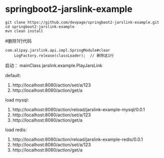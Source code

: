 # springboot2-jarslink-example

```
git clone https://github.com/devpage/springboot2-jarslink-example.git
cd springboot2-jarslink-example
mvn clean install
```



#删除1行代码
```
com.alipay.jarslink.api.impl.SpringModule#clear
	LogFactory.release(classLoader);  // 删除这1行
```

启动：
mainClass jarslink.example.PlayJarsLink

default:
1. http://localhost:8080/action/set/a/123
2. http://localhost:8080/action/get/a

load mysql:
1. http://localhost:8080/action/reload/jarslink-example-mysql/0.0.1
2. http://localhost:8080/action/set/a/123
3. http://localhost:8080/action/get/a

load redis:
1. http://localhost:8080/action/reload/jarslink-example-redis/0.0.1
2. http://localhost:8080/action/set/a/123
3. http://localhost:8080/action/get/a
